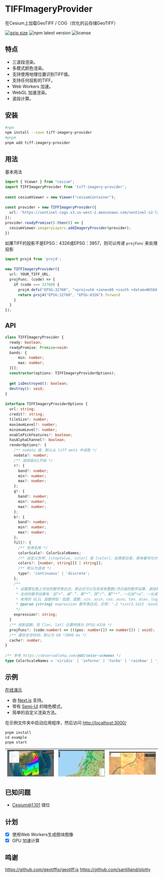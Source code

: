# TIFFImageryProvider

在Cesium上加载GeoTIFF / COG（优化的云存储GeoTIFF）

[![gzip size](http://img.badgesize.io/https://unpkg.com/tiff-imagery-provider@latest?compression=gzip&label=gzip)](https://unpkg.com/tiff-imagery-provider) ![npm latest version](https://img.shields.io/npm/v/tiff-imagery-provider.svg) ![license](https://img.shields.io/npm/l/tiff-imagery-provider)

## 特点

- 三波段渲染。
- 多模式颜色渲染。
- 支持使用地理位置识别TIFF值。
- 支持任何投影的TIFF。
- Web Workers 加速。
- WebGL 加速渲染。
- 波段计算。

## 安装

```bash
#npm
npm install --save tiff-imagery-provider
#pnpm
pnpm add tiff-imagery-provider
```

## 用法

基本用法

```ts
import { Viewer } from "cesium";
import TIFFImageryProvider from 'tiff-imagery-provider';

const cesiumViewer = new Viewer("cesiumContainer");

const provider = new TIFFImageryProvider({
  url: 'https://sentinel-cogs.s3.us-west-2.amazonaws.com/sentinel-s2-l2a-cogs/36/Q/WD/2020/7/S2A_36QWD_20200701_0_L2A/TCI.tif',
});
provider.readyPromise().then(() => {
  cesiumViewer.imageryLayers.addImageryProvider(provider);
})

```

如果TIFF的投影不是EPSG：4326或EPSG：3857，则可以传递 ``projFunc`` 来处理投影

```ts
import proj4 from 'proj4';

new TIFFImageryProvider({
  url: YOUR_TIFF_URL,
  projFunc: (code) => {
    if (code === 32760) {
      proj4.defs("EPSG:32760", "+proj=utm +zone=60 +south +datum=WGS84 +units=m +no_defs +type=crs");
      return proj4("EPSG:32760", "EPSG:4326").forward
    }
  }
});
```

## API

```ts
class TIFFImageryProvider {
  ready: boolean;
  readyPromise: Promise<void>
  bands: {
      min: number;
      max: number;
  }[];
  constructor(options: TIFFImageryProviderOptions);

  get isDestroyed(): boolean;
  destroy(): void;
}

interface TIFFImageryProviderOptions {
  url: string;
  credit?: string;
  tileSize?: number;
  maximumLevel?: number;
  minimumLevel?: number;
  enablePickFeatures?: boolean;
  hasAlphaChannel?: boolean;
  renderOptions?: {
    /** nodata 值，默认从 tiff meta 中读取 */
    nodata?: number;
    /** 波段值从1开始 */
    r?: {
      band?: number;
      min?: number;
      max?: number;
    };
    g?: {
      band?: number;
      min?: number;
      max?: number;
    };
    b?: {
      band?: number;
      min?: number;
      max?: number;
    };
    fill?: {
      /** 色带名称 */
      colorScale?: ColorScaleNames;
      /** 自定义色带，[stopValue, color] 或 [color]，如果是后者，意味着均匀分布 */
      colors?: [number, string][] | string[];
      /** 默认为连续 */
      type?: 'continuous' | 'discrete';
    };
    /**
     * 设置要在图上评估的数学表达式。表达式可以包含具有整数/浮点值的数学运算、波段标识符或具有单个参数的 GLSL 支持函数。
     * 支持的数学运算有：加“+”、减“-”、乘“*”、除“/”、幂“**”、一元加“+a”、一元减“-a”。
     * 有用的 GLSL 函数例如：弧度、度数、sin、asin、cos、acos、tan、atan、log2、log、sqrt、exp2、exp、abs、sign、floor、ceil、fract。
     * @param {string} expression 数学表达式。示例：'-2 *sin(3.1415 -band1) **2'
     */
    expression?: string;
  }
  /** 投影函数，将 [lon, lat] 位置转换为 EPSG:4326 */
  projFunc?: (code:number) => (((pos: number[]) => number[]) | void);
  /** 缓存生存时间，默认为 60 *3000 ms */
  cache?: number;
}

/** 参考 https://observablehq.com/@d3/color-schemes */
type ColorScaleNames = 'viridis' | 'inferno' | 'turbo' | 'rainbow' | 'jet' | 'hsv' | 'hot' | 'cool' | 'spring' | 'summer' | 'autumn' | 'winter' | 'bone' | 'copper' | 'greys' | 'ylgnbu' | 'greens' | 'ylorrd' | 'bluered' | 'rdbu' | 'picnic' | 'portland' | 'blackbody' | 'earth' | 'electric' | 'magma' | 'plasma';
```

## 示例

[在线演示](https://tiff-imagery-provider-example.vercel.app/)

- 由 [Next.js](https://github.com/vercel/next.js) 支持。
- 带有 [Semi-UI](<https://github.com/DouyinFE/semi-design>) 的暗色模式。
- 简单的自定义渲染方法。

在示例文件夹中启动应用程序，然后访问 <http://localhost:3000/>

```node
pnpm install
cd example
pnpm start
```

![screenshot.png](/pictures/screenshot.png) | ![classify.png](/pictures/classify.png) | ![landsat.png](/pictures/landsat.png)
| ------- | ------- | -------- |

## 已知问题

- Cesium@1.101 错位

## 计划

- [x] 使用Web Workers生成图块图像
- [x] GPU 加速计算

## 鸣谢

<https://github.com/geotiffjs/geotiff.js>
<https://github.com/santilland/plotty>